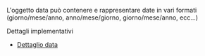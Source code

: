 L'oggetto data può contenere e rappresentare date in vari formati (giorno/mese/anno, anno/mese/giorno, giorno/mese/anno, ecc...)

Dettagli implementativi
- [Dettaglio data](Sorgenti/MB/DOC_OGG/OG_D8_D)
